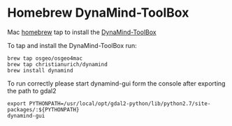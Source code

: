 # Homebrew DynaMind-ToolBox 

Mac [homebrew][] tap to install the [DynaMind-ToolBox][]

To tap and install the DynaMind-ToolBox run:

```
brew tap osgeo/osgeo4mac
brew tap christianurich/dynamind 
brew install dynamind
```

[homebrew]:http://brew.sh
[DynaMind-ToolBox]:https://github.com/iut-ibk/DynaMind-ToolBox

To run correctly please start dynamind-gui form the console after exporting the path to gdal2

```
export PYTHONPATH=/usr/local/opt/gdal2-python/lib/python2.7/site-packages/:${PYTHONPATH}
dynamind-gui
```

